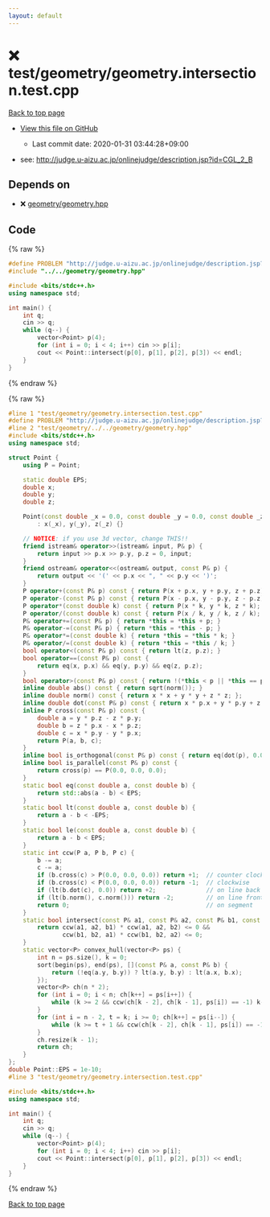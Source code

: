 ```yaml
---
layout: default
---
```


<!-- mathjax config similar to math.stackexchange -->
<script type="text/javascript" async
  src="https://cdnjs.cloudflare.com/ajax/libs/mathjax/2.7.5/MathJax.js?config=TeX-MML-AM_CHTML">
</script>
<script type="text/x-mathjax-config">
  MathJax.Hub.Config({
    TeX: { equationNumbers: { autoNumber: "AMS" }},
    tex2jax: {
      inlineMath: [ ['$','$'] ],
      processEscapes: true
    },
    "HTML-CSS": { matchFontHeight: false },
    displayAlign: "left",
    displayIndent: "2em"
  });
</script>

<script type="text/javascript" src="https://cdnjs.cloudflare.com/ajax/libs/jquery/3.4.1/jquery.min.js"></script>
<script src="https://cdn.jsdelivr.net/npm/jquery-balloon-js@1.1.2/jquery.balloon.min.js" integrity="sha256-ZEYs9VrgAeNuPvs15E39OsyOJaIkXEEt10fzxJ20+2I=" crossorigin="anonymous"></script>
<script type="text/javascript" src="../../../assets/js/copy-button.js"></script>
<link rel="stylesheet" href="../../../assets/css/copy-button.css" />


# :x: test/geometry/geometry.intersection.test.cpp

<a href="../../../index.html">Back to top page</a>

* <a href="{{ site.github.repository_url }}/blob/master/test/geometry/geometry.intersection.test.cpp">View this file on GitHub</a>
    - Last commit date: 2020-01-31 03:44:28+09:00


* see: <a href="http://judge.u-aizu.ac.jp/onlinejudge/description.jsp?id=CGL_2_B">http://judge.u-aizu.ac.jp/onlinejudge/description.jsp?id=CGL_2_B</a>


## Depends on

* :x: <a href="../../../library/geometry/geometry.hpp.html">geometry/geometry.hpp</a>


## Code

<a id="unbundled"></a>
{% raw %}
```cpp
#define PROBLEM "http://judge.u-aizu.ac.jp/onlinejudge/description.jsp?id=CGL_2_B"
#include "../../geometry/geometry.hpp"

#include <bits/stdc++.h>
using namespace std;

int main() {
    int q;
    cin >> q;
    while (q--) {
        vector<Point> p(4);
        for (int i = 0; i < 4; i++) cin >> p[i];
        cout << Point::intersect(p[0], p[1], p[2], p[3]) << endl;
    }
}
```
{% endraw %}

<a id="bundled"></a>
{% raw %}
```cpp
#line 1 "test/geometry/geometry.intersection.test.cpp"
#define PROBLEM "http://judge.u-aizu.ac.jp/onlinejudge/description.jsp?id=CGL_2_B"
#line 2 "test/geometry/../../geometry/geometry.hpp"
#include <bits/stdc++.h>
using namespace std;

struct Point {
    using P = Point;

    static double EPS;
    double x;
    double y;
    double z;

    Point(const double _x = 0.0, const double _y = 0.0, const double _z = 0.0)
        : x(_x), y(_y), z(_z) {}

    // NOTICE: if you use 3d vector, change THIS!!
    friend istream& operator>>(istream& input, P& p) {
        return input >> p.x >> p.y, p.z = 0, input;
    }
    friend ostream& operator<<(ostream& output, const P& p) {
        return output << '(' << p.x << ", " << p.y << ')';
    }
    P operator+(const P& p) const { return P(x + p.x, y + p.y, z + p.z); }
    P operator-(const P& p) const { return P(x - p.x, y - p.y, z - p.z); }
    P operator*(const double k) const { return P(x * k, y * k, z * k); }
    P operator/(const double k) const { return P(x / k, y / k, z / k); }
    P& operator+=(const P& p) { return *this = *this + p; }
    P& operator-=(const P& p) { return *this = *this - p; }
    P& operator*=(const double k) { return *this = *this * k; }
    P& operator/=(const double k) { return *this = *this / k; }
    bool operator<(const P& p) const { return lt(z, p.z); }
    bool operator==(const P& p) const {
        return eq(x, p.x) && eq(y, p.y) && eq(z, p.z);
    }
    bool operator>(const P& p) const { return !(*this < p || *this == p); }
    inline double abs() const { return sqrt(norm()); }
    inline double norm() const { return x * x + y * y + z * z; };
    inline double dot(const P& p) const { return x * p.x + y * p.y + z * p.z; }
    inline P cross(const P& p) const {
        double a = y * p.z - z * p.y;
        double b = z * p.x - x * p.z;
        double c = x * p.y - y * p.x;
        return P(a, b, c);
    }
    inline bool is_orthogonal(const P& p) const { return eq(dot(p), 0.0); }
    inline bool is_parallel(const P& p) const {
        return cross(p) == P(0.0, 0.0, 0.0);
    }
    static bool eq(const double a, const double b) {
        return std::abs(a - b) < EPS;
    }
    static bool lt(const double a, const double b) {
        return a - b < -EPS;
    }
    static bool le(const double a, const double b) {
        return a - b < EPS;
    }
    static int ccw(P a, P b, P c) {
        b -= a;
        c -= a;
        if (b.cross(c) > P(0.0, 0.0, 0.0)) return +1;  // counter clockwise
        if (b.cross(c) < P(0.0, 0.0, 0.0)) return -1;  // clockwise
        if (lt(b.dot(c), 0.0)) return +2;              // on line back
        if (lt(b.norm(), c.norm())) return -2;         // on line front
        return 0;                                      // on segment
    }
    static bool intersect(const P& a1, const P& a2, const P& b1, const P& b2) {
        return ccw(a1, a2, b1) * ccw(a1, a2, b2) <= 0 &&
               ccw(b1, b2, a1) * ccw(b1, b2, a2) <= 0;
    }
    static vector<P> convex_hull(vector<P> ps) {
        int n = ps.size(), k = 0;
        sort(begin(ps), end(ps), [](const P& a, const P& b) {
            return (!eq(a.y, b.y)) ? lt(a.y, b.y) : lt(a.x, b.x);
        });
        vector<P> ch(n * 2);
        for (int i = 0; i < n; ch[k++] = ps[i++]) {
            while (k >= 2 && ccw(ch[k - 2], ch[k - 1], ps[i]) == -1) k--;
        }
        for (int i = n - 2, t = k; i >= 0; ch[k++] = ps[i--]) {
            while (k >= t + 1 && ccw(ch[k - 2], ch[k - 1], ps[i]) == -1) k--;
        }
        ch.resize(k - 1);
        return ch;
    }
};
double Point::EPS = 1e-10;
#line 3 "test/geometry/geometry.intersection.test.cpp"

#include <bits/stdc++.h>
using namespace std;

int main() {
    int q;
    cin >> q;
    while (q--) {
        vector<Point> p(4);
        for (int i = 0; i < 4; i++) cin >> p[i];
        cout << Point::intersect(p[0], p[1], p[2], p[3]) << endl;
    }
}

```
{% endraw %}

<a href="../../../index.html">Back to top page</a>

